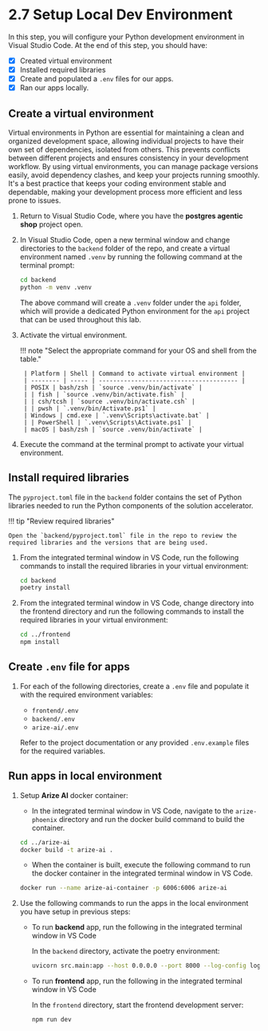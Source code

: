 # 2.7 Setup Local Dev Environment

In this step, you will configure your Python development environment in Visual Studio Code. At the end of this step, you should have:

- [X] Created virtual environment
- [x] Installed required libraries
- [X] Create and populated a `.env` files for our apps.
- [X] Ran our apps locally.

## Create a virtual environment

Virtual environments in Python are essential for maintaining a clean and organized development space, allowing individual projects to have their own set of dependencies, isolated from others. This prevents conflicts between different projects and ensures consistency in your development workflow. By using virtual environments, you can manage package versions easily, avoid dependency clashes, and keep your projects running smoothly. It's a best practice that keeps your coding environment stable and dependable, making your development process more efficient and less prone to issues.

1. Return to Visual Studio Code, where you have the **postgres agentic shop** project open.

2. In Visual Studio Code, open a new terminal window and change directories to the `backend` folder of the repo, and create a virtual environment named `.venv` by running the following command at the terminal prompt:

    ```bash title=""
    cd backend
    python -m venv .venv 
    ```

    The above command will create a `.venv` folder under the `api` folder, which will provide a dedicated Python environment for the `api` project that can be used throughout this lab.

3. Activate the virtual environment.

    !!! note "Select the appropriate command for your OS and shell from the table."

        | Platform | Shell | Command to activate virtual environment |
        | -------- | ----- | --------------------------------------- |
        | POSIX | bash/zsh | `source .venv/bin/activate` |
        | | fish | `source .venv/bin/activate.fish` |
        | | csh/tcsh | `source .venv/bin/activate.csh` |
        | | pwsh | `.venv/bin/Activate.ps1` |
        | Windows | cmd.exe | `.venv\Scripts\activate.bat` |
        | | PowerShell | `.venv\Scripts\Activate.ps1` |
        | macOS | bash/zsh | `source .venv/bin/activate` |

4. Execute the command at the terminal prompt to activate your virtual environment.

## Install required libraries

The `pyproject.toml` file in the `backend` folder contains the set of Python libraries needed to run the Python components of the solution accelerator.

!!! tip "Review required libraries"

    Open the `backend/pyproject.toml` file in the repo to review the required libraries and the versions that are being used.

1. From the integrated terminal window in VS Code, run the following commands to install the required libraries in your virtual environment:

    ```bash title=""
    cd backend
    poetry install
    ```

2. From the integrated terminal window in VS Code, change directory into the frontend directory and run the following commands to install the required libraries in your virtual environment:

    ```bash title=""
    cd ../frontend
    npm install
    ```

## Create `.env` file for apps

1. For each of the following directories, create a `.env` file and populate it with the required environment variables:

    - `frontend/.env`
    - `backend/.env`
    - `arize-ai/.env`

    Refer to the project documentation or any provided `.env.example` files for the required variables.

## Run apps in local environment

1. Setup **Arize AI** docker container:

    - In the integrated terminal window in VS Code, navigate to the `arize-phoenix` directory and run the docker build command to build the container.

    ```sh
    cd ../arize-ai
    docker build -t arize-ai .
    ```

    - When the container is built, execute the following command to run the docker container in the integrated terminal window in VS Code.

    ```sh
    docker run --name arize-ai-container -p 6006:6006 arize-ai
    ```

2. Use the following commands to run the apps in the local environment you have setup in previous steps:

    - To run **backend** app, run the following in the integrated terminal window in VS Code

      In the `backend` directory, activate the poetry environment:
      
      ```sh
      uvicorn src.main:app --host 0.0.0.0 --port 8000 --log-config logging_config.yaml --reload
      ```

    - To run **frontend** app, run the following in the integrated terminal window in VS Code

      In the `frontend` directory, start the frontend development server:
      ```sh
      npm run dev
      ```
    
